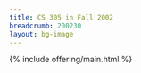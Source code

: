 ```yaml
---
title: CS 305 in Fall 2002
breadcrumb: 200230
layout: bg-image
---
```

{% include offering/main.html %}
